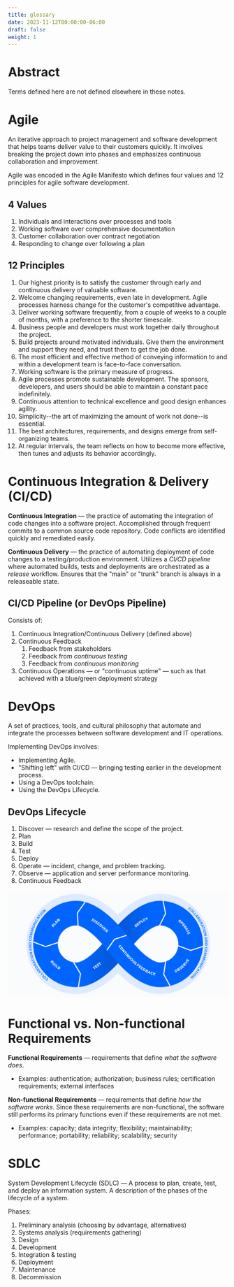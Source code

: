 ```yaml
---
title: glossary
date: 2023-11-12T00:00:00-06:00
draft: false
weight: 1
---
```


# Abstract
Terms defined here are not defined elsewhere in these notes.

# Agile
An iterative approach to project management and software development that helps teams deliver value to their customers quickly.
It involves breaking the project down into phases and emphasizes continuous collaboration and improvement. 

Agile was encoded in the Agile Manifesto which defines four values and 12 principles for agile software development.

## 4 Values
1. Individuals and interactions over processes and tools
2. Working software over comprehensive documentation
3. Customer collaboration over contract negotiation
4. Responding to change over following a plan

## 12 Principles
1. Our highest priority is to satisfy the customer through early and continuous delivery of valuable software.
2. Welcome changing requirements, even late in development. Agile processes harness change for the customer's competitive advantage.
3. Deliver working software frequently, from a couple of weeks to a couple of months, with a preference to the shorter timescale.
4. Business people and developers must work together daily throughout the project.
5. Build projects around motivated individuals. Give them the environment and support they need, and trust them to get the job done.
6. The most efficient and effective method of conveying information to and within a development team is face-to-face conversation.
7. Working software is the primary measure of progress.
8. Agile processes promote sustainable development. The sponsors, developers, and users should be able to maintain a constant pace indefinitely.
9. Continuous attention to technical excellence and good design enhances agility.
10. Simplicity--the art of maximizing the amount of work not done--is essential.
11. The best architectures, requirements, and designs emerge from self-organizing teams.
12. At regular intervals, the team reflects on how to become more effective, then tunes and adjusts its behavior accordingly.

# Continuous Integration & Delivery (CI/CD)
**Continuous Integration** — the practice of automating the integration of code changes into a software project. Accomplished through
frequent commits to a common source code repository. Code conflicts are identified quickly and remediated easily.

**Continuous Delivery** — the practice of automating deployment of code changes to a testing/production environment. Utilizes a 
*CI/CD pipeline* where automated builds, tests and deployments are orchestrated as a *release* workflow. Ensures that the "main" or
"trunk" branch is always in a releaseable state. 

## CI/CD Pipeline (or DevOps Pipeline)
Consists of:
1. Continuous Integration/Continuous Delivery (defined above)
2. Continuous Feedback
   1. Feedback from stakeholders
   2. Feedback from *continuous testing* 
   3. Feedback from *continuous monitoring*
3. Continuous Operations — or "continuous uptime" — such as that achieved with a blue/green deployment strategy

# DevOps
A set of practices, tools, and cultural philosophy that automate and integrate the processes between software development and
IT operations.

Implementing DevOps involves:
* Implementing Agile.
* "Shifting left" with CI/CD — bringing testing earlier in the development process.
* Using a DevOps toolchain.
* Using the DevOps Lifecycle.

## DevOps Lifecycle
1. Discover — research and define the scope of the project.
2. Plan
3. Build
4. Test
5. Deploy
6. Operate — incident, change, and problem tracking.
7. Observe — application and server performance monitoring.
8. Continuous Feedback

![The infinity loop. The left side is the "product" side; the right side is the "operations" side.](image.png)

# Functional vs. Non-functional Requirements
**Functional Requirements** — requirements that define *what the software does*.  
* Examples: authentication; authorization; business rules; certification requirements; external interfaces

**Non-functional Requirements** — requirements that define *how the software works*. Since these requirements are 
non-functional, the software still performs its primary functions even if these requirements are not met.
* Examples: capacity; data integrity; flexibility; maintainability; performance; portability; reliability; scalability; security

# SDLC
System Development Lifecycle (SDLC) — A process to plan, create, test, and deploy an information system. A description of the phases of the lifecycle of a system.  

Phases:
1.  Preliminary analysis (choosing by advantage, alternatives)
2.  Systems analysis (requirements gathering)
3.  Design
4.  Development
5.  Integration & testing
6.  Deployment
7.  Maintenance
8.  Decommission